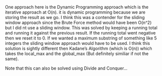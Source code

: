One approach here is the Dynamic Programming approach which is the iterative approach at O(n). it is dynamic programming because we are storing the result as we go. 
I think this was a contender for the sliding window approach since the Brute Force method would have been O(n^2) but I did nt use a sliding window.
This was solved by keeping a running total and running it against the previous result. If the running total went negative then we reset it to 0.
If we wanted a maximum substring of something like 5 integers the sliding window approach would have to be used. 
I think this solution is sightly different then Kadane’s Algorithm (which is O(n)) which takes the local_max and the global_max (But definitely similiar if not the same).

Note that this can also be solved using Divide and Conquer...  
